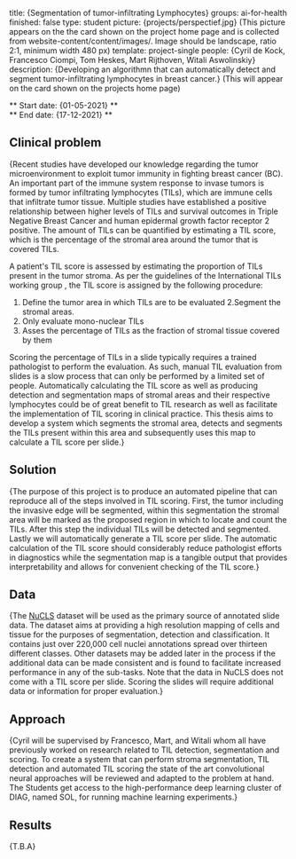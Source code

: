 title: {Segmentation of tumor-infiltrating Lymphocytes}
groups: ai-for-health
finished: false 
type: student
picture: {projects/perspectief.jpg} (This picture appears on the the card shown on the project home page and is collected from website-content/content/images/. Image should be landscape, ratio 2:1, minimum width 480 px)
template: project-single
people: {Cyril de Kock, Francesco Ciompi, Tom Heskes, Mart Rijthoven, Witali Aswolinskiy}
description: {Developing an algorithmn that can automatically detect and segment tumor-infiltrating lymphocytes in breast cancer.} (This will appear on the card shown on the projects home page)

** Start date: {01-05-2021} ** <br>
** End date: {17-12-2021} **

## Clinical problem

{Recent studies have developed our knowledge regarding the tumor microenvironment to exploit tumor immunity in fighting breast cancer (BC). An important part of the immune system response to invase tumors is formed by tumor infiltrating lymphocytes (TILs), which are immune cells that infiltrate tumor tissue. Multiple studies have established a positive relationship between higher levels of TILs and survival outcomes in Triple Negative Breast Cancer and human epidermal growth factor receptor 2 positive. The amount of TILs can be quantified by estimating a TIL score, which is the percentage of the stromal area around the tumor that is covered TILs.

A patient's TIL score is assessed by estimating the proportion of TILs present in the tumor stroma.  As per the guidelines of the International TILs working group , the TIL score is assigned by the following procedure:
1. Define the tumor area in which TILs are to be evaluated
2.Segment the stromal areas.
3. Only evaluate mono-nuclear TILs
4. Asses the percentage of TILs as the fraction of stromal tissue covered by them
    
Scoring the percentage of TILs in a slide typically requires a trained pathologist to perform the evaluation. As such, manual TIL evaluation from slides is a slow process that can only be performed by a limited set of people. Automatically calculating the TIL score as well as producing detection and segmentation maps of stromal areas and their respective lymphocytes could be of great benefit to TIL research as well as facilitate the implementation of TIL scoring in clinical practice. This thesis aims to develop a system which segments the stromal area, detects and segments the TILs present within this area and subsequently uses this map to calculate a TIL score per slide.}

## Solution

{The purpose of this project is to produce an automated pipeline that can reproduce all of the steps involved in TIL scoring. First, the tumor including the invasive edge will be segmented, within this segmentation the stromal area will be marked as the proposed region in which to locate and count the TILs. After this step the individual TILs will be detected and segmented. Lastly we will automatically generate a TIL score per slide. The automatic calculation of the TIL score should considerably reduce pathologist efforts in diagnostics while the segmentation map is a tangible output that provides interpretability and allows for convenient checking of the TIL score.}

## Data

{The [NuCLS](https://sites.google.com/view/nucls/home?authuser=0) dataset will be used as the primary source of annotated slide data. The dataset aims at providing a high resolution mapping of cells and tissue for the purposes of segmentation, detection and classification. It contains just over 220,000 cell nuclei annotations spread over thirteen different classes. Other datasets may be added later in the process if the additional data can be made consistent and is found to facilitate increased performance in any of the sub-tasks. Note that the data in NuCLS does not come with a TIL score per slide. Scoring the slides will require additional data or information for proper evaluation.}

## Approach

{Cyril will be supervised by Francesco, Mart, and Witali whom all have previously worked on research related to TIL detection, segmentation and scoring. To create a system that can perform stroma segmentation, TIL detection and automated TIL scoring the state of the art convolutional neural approaches will be reviewed and adapted to the problem at hand. The Students get access to the high-performance deep learning cluster of DIAG, named SOL, for running machine learning experiments.}

## Results

{T.B.A} 
